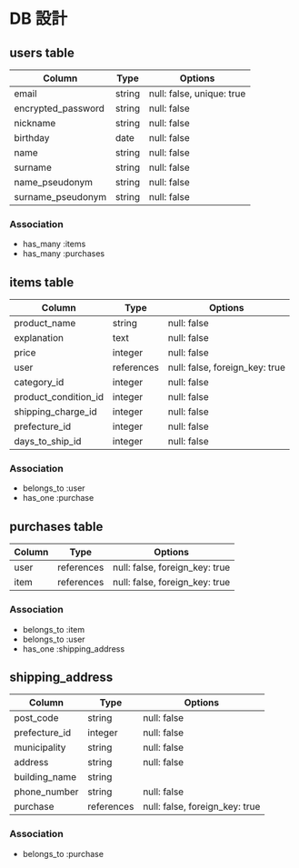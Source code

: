 # DB 設計

## users table

| Column             | Type                | Options                   |
|--------------------|---------------------|---------------------------|
| email              | string              | null: false, unique: true |
| encrypted_password | string              | null: false               |
| nickname           | string              | null: false               |
| birthday           | date                | null: false               |
| name               | string              | null: false               |
| surname            | string              | null: false               |
| name_pseudonym     | string              | null: false               |
| surname_pseudonym  | string              | null: false               |


### Association

* has_many :items
* has_many :purchases

## items table

| Column          | Type       | Options                        |
|-----------------|------------|--------------------------------|
| product_name    | string     | null: false                    |
| explanation     | text       | null: false                    |
| price           | integer    | null: false                    |
| user            | references | null: false, foreign_key: true |
| category_id     | integer    | null: false                    |
| product_condition_id| integer| null: false                    |
| shipping_charge_id | integer | null: false                    |
| prefecture_id      | integer | null: false                    |
| days_to_ship_id  | integer   | null: false                    |




### Association

- belongs_to :user
- has_one :purchase

## purchases table

| Column      | Type      | Options                         |
|-------------|-----------|---------------------------------|
| user        | references | null: false, foreign_key: true |
| item        | references | null: false, foreign_key: true |
 
### Association

- belongs_to :item
- belongs_to :user
- has_one :shipping_address
## shipping_address

| Column        | Type      | Options                         |
|-------------  |-----------|---------------------------------|
| post_code     | string    | null: false                     |
| prefecture_id | integer   | null: false                     |
| municipality  | string    | null: false                     |
| address       | string    | null: false                     |
| building_name | string    |                                 |
| phone_number  | string    | null: false                     |
| purchase      | references| null: false, foreign_key: true  |

### Association

- belongs_to :purchase
